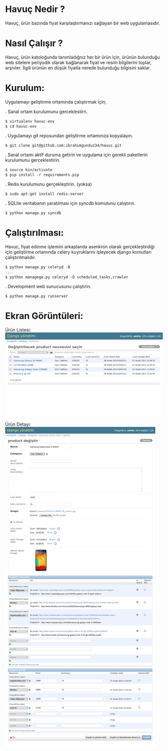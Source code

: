 # Havuç Nedir ?
Havuç, ürün bazında fiyat karşılaştırmanızı sağlayan bir web uygulamasıdır.

# Nasıl Çalışır ?
Havuç, ürün katoloğunda tanımladığnız her bir ürün için, ürünün bulunduğu web sitelere periyodik olarak bağlanarak fiyat ve resim bilgilerini toplar, arşivler. İlgili ürünün en düşük fiyatla nerede bulunduğu bilgisini saklar.

# Kurulum:

Uygulamayı geliştirme ortamında çalıştırmak için;

. Sanal ortam kurulumunu gerceklestirn.

```shell
$ virtualenv havuc-env
$ cd havuc-env
```

. Uygulamayı git reposundan geliştirme ortamınıza kopyalayın.

```shell
$ git clone git@github.com:ibrahimgunduz34/havuc.git
```

. Sanal ortamı aktif duruma getirin ve uygulama için gerekli paketlerin kurulumunu gerceklestirin.

```shell
$ source bin/activate
$ pip install -r requirements.pip
```

. Redis kurulumunu gerçekleştirin. (yoksa)

```shell
$ sudo apt-get install redis-server
```

. SQLite veritabanın yaratılması için syncdb komutunu çalıştırın.

```shell
$ python manage.py syncdb
```


# Çalıştırılması:
Havuc, fiyat edinme işlemini arkaplanda asenkron olarak gerçekleştirdiği için geliştirme ortamında celery kuyruklarını işleyecek django komutları çalıştırılmalıdır.

```shell
$ python manage.py celeryd -B
...
$ python managege.py celeryd -Q scheduled_tasks,crawler
```

. Development web sunucusunu çalıştırın.

```shell
$ python manage.py runserver
```

# Ekran Görüntüleri:

Ürün Listesi:
![Ürün Listesi](/docs/screenshots/screencapture-localhost-8000-admin-catalog-product.png)

Ürün Detayı:
![Ürün Detayı](/docs/screenshots/screencapture-localhost-8000-admin-catalog-product-2.png)